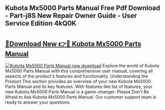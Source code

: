 ## Kubota Mx5000 Parts Manual Free Pdf Download - Part-j8S New Repair Owner Guide - User Service Edition 4kQ0K

# <h2><a href="http://bc3868.oget.top/?id=Kubota+Mx5000+Parts+Manual">🔗Download New 👉🔴 Kubota Mx5000 Parts Manual</a></h2>

[![Kubota Mx5000 Parts Manual new download](https://i.imgur.com/5g1atiW.png)](http://bc3868.oget.top/?id=Kubota+Mx5000+Parts+Manual)
Explore the world of Kubota Mx5000 Parts Manual with this comprehensive user manual, covering all aspects of the product's features and functionality. Understanding the Product This section provides an overview of your new Kubota Mx5000 Parts Manual and its key features. With features like list of features, your new Kubota Mx5000 Parts Manual is a game-changer. Please Don't Be Afraid to Ask Kubota Mx5000 Parts Manual. Our customer support team is ready to answer your questions.

